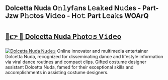 ## Dolcetta Nuda O𝚗𝚕yf𝚊ns L𝚎a𝚔ed N𝚞𝚍es - Part-Jzw P𝚑𝚘tos Vi𝚍𝚎o - H𝚘𝚝 Part L𝚎a𝚔s WOArQ

# <h2><a href="http://kf9kdm.oniu.top/?m=Dolcetta+Nuda">🔗👉 🔴 Dolcetta Nuda P𝚑ot𝚘𝚜 V𝚒d𝚎o</a></h2>

[![Dolcetta Nuda Nu𝚍e𝚜](https://i.imgur.com/0qMVB7G.gif)](http://kf9kdm.oniu.top/?m=Dolcetta+Nuda)
Online innovator and multimedia entertainer Dolcetta Nuda, recognized for disseminating dance and lifestyle information via viral dance routines and compact clips. Gifted costume designer assistant Dolcetta Nuda, famed for their exceptional skills and accomplishments in assisting costume designers.  
